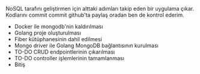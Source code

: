 NoSQL tarafını geliştirmen için alttaki adımları takip eden bir uygulama çıkar. Kodlarını commit commit github'ta paylaş oradan ben de kontrol ederim.
- Docker ile mongodb'nin kaldırılması
- Golang proje oluşturulması
- Fiber kütüphanesinin dahil edilmesi
- Mongo driver ile Golang MongoDB bağlantısının kurulması
- TO-DO CRUD endpointlerinin çıkarılması
- TO-DO controller işlemlerinin tamamlanması
- Bitiş